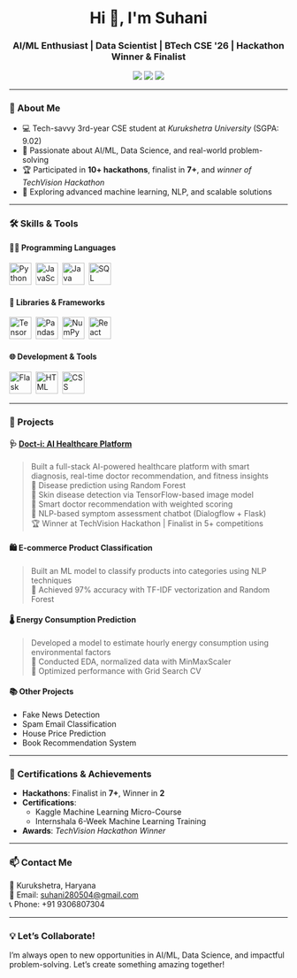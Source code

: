 <h1 align="center">Hi 👋, I'm Suhani</h1>
<h3 align="center">AI/ML Enthusiast | Data Scientist | BTech CSE '26 | Hackathon Winner & Finalist</h3>

<p align="center">
  <a href="mailto:suhani280504@gmail.com"><img src="https://img.shields.io/badge/-Email-red?style=flat&logo=gmail&logoColor=white"/></a>
  <a href="https://www.linkedin.com/in/suhani-807175271"><img src="https://img.shields.io/badge/-LinkedIn-blue?style=flat&logo=linkedin&logoColor=white"/></a>
  <a href="https://github.com/Suhani7304"><img src="https://img.shields.io/badge/-GitHub-black?style=flat&logo=github&logoColor=white"/></a>
</p>

---

### 🧠 About Me
- 💻 Tech-savvy 3rd-year CSE student at *Kurukshetra University* (SGPA: 9.02)  
- 🤖 Passionate about AI/ML, Data Science, and real-world problem-solving  
- 🏆 Participated in **10+ hackathons**, finalist in **7+**, and *winner of TechVision Hackathon*  
- 🌟 Exploring advanced machine learning, NLP, and scalable solutions  

---

### 🛠️ Skills & Tools  

#### 👨‍💻 Programming Languages  
<p> 
  <img src="https://cdn.jsdelivr.net/gh/devicons/devicon/icons/python/python-original.svg" title="Python" alt="Python" width="40" height="40"/>&nbsp; 
  <img src="https://cdn.jsdelivr.net/gh/devicons/devicon/icons/javascript/javascript-original.svg" title="JavaScript" alt="JavaScript" width="40" height="40"/>&nbsp; 
  <img src="https://cdn.jsdelivr.net/gh/devicons/devicon/icons/java/java-original.svg" title="Java" alt="Java" width="40" height="40"/>&nbsp; 
  <img src="https://cdn.jsdelivr.net/gh/devicons/devicon/icons/mysql/mysql-original.svg" title="SQL" alt="SQL" width="40" height="40"/> 
</p>  

#### 🧰 Libraries & Frameworks  
<p> 
  <img src="https://cdn.jsdelivr.net/gh/devicons/devicon/icons/tensorflow/tensorflow-original.svg" title="TensorFlow" alt="TensorFlow" width="40" height="40"/>&nbsp; 
  <img src="https://cdn.jsdelivr.net/gh/devicons/devicon/icons/pandas/pandas-original.svg" title="Pandas" alt="Pandas" width="40" height="40"/>&nbsp; 
  <img src="https://cdn.jsdelivr.net/gh/devicons/devicon/icons/numpy/numpy-original.svg" title="NumPy" alt="NumPy" width="40" height="40"/>&nbsp; 
  <img src="https://cdn.jsdelivr.net/gh/devicons/devicon/icons/react/react-original.svg" title="React" alt="React" width="40" height="40"/>
</p>  

#### 🌐 Development & Tools  
<p> 
  <img src="https://cdn.jsdelivr.net/gh/devicons/devicon/icons/flask/flask-original.svg" title="Flask" alt="Flask" width="40" height="40"/>&nbsp; 
  <img src="https://cdn.jsdelivr.net/gh/devicons/devicon/icons/html5/html5-original.svg" title="HTML" alt="HTML" width="40" height="40"/>&nbsp; 
  <img src="https://cdn.jsdelivr.net/gh/devicons/devicon/icons/css3/css3-original.svg" title="CSS" alt="CSS" width="40" height="40"/>
</p>  

---

### 🚀 Projects  

#### 🩺 [Doct-i: AI Healthcare Platform](https://github.com/Suhani7304/Doct-i)  
> Built a full-stack AI-powered healthcare platform with smart diagnosis, real-time doctor recommendation, and fitness insights  
> 🔹 Disease prediction using Random Forest  
> 🔹 Skin disease detection via TensorFlow-based image model  
> 🔹 Smart doctor recommendation with weighted scoring  
> 🔹 NLP-based symptom assessment chatbot (Dialogflow + Flask)  
> 🏆 Winner at TechVision Hackathon | Finalist in 5+ competitions  

#### 🛍️ E-commerce Product Classification  
> Built an ML model to classify products into categories using NLP techniques  
> 🔹 Achieved 97% accuracy with TF-IDF vectorization and Random Forest  

#### 🌡️ Energy Consumption Prediction  
> Developed a model to estimate hourly energy consumption using environmental factors  
> 🔹 Conducted EDA, normalized data with MinMaxScaler  
> 🔹 Optimized performance with Grid Search CV  

#### 📚 Other Projects  
- Fake News Detection  
- Spam Email Classification  
- House Price Prediction  
- Book Recommendation System  

---

### 🏅 Certifications & Achievements  
- **Hackathons**: Finalist in **7+**, Winner in **2**  
- **Certifications**:  
  - Kaggle Machine Learning Micro-Course  
  - Internshala 6-Week Machine Learning Training  
- **Awards**: *TechVision Hackathon Winner*  

---

### 📫 Contact Me  

📍 Kurukshetra, Haryana  
📧 Email: [suhani280504@gmail.com](mailto:suhani280504@gmail.com)  
📞 Phone: +91 9306807304  

---

### 💡 Let’s Collaborate!  

I’m always open to new opportunities in AI/ML, Data Science, and impactful problem-solving. Let’s create something amazing together!  
